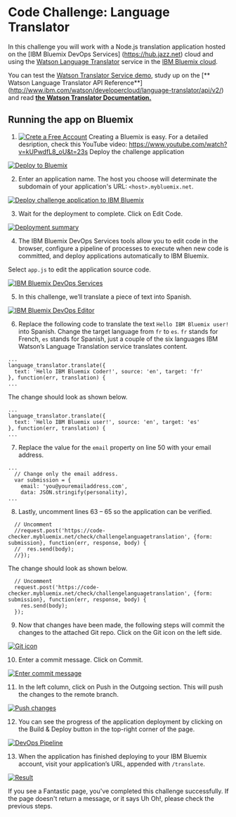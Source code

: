 # Code Challenge: Language Translator
In this challenge you will work with a Node.js translation application hosted on the [IBM Bluemix DevOps Services] (https://hub.jazz.net) cloud and using the [Watson Language Translator](https://www.ibm.com/watson/developercloud/language-translator.html) service in the [IBM Bluemix cloud](https://bluemix.net/). 

You can test the [Watson Translator Service demo](https://language-translator-demo.mybluemix.net/), study up on the [** Watson Language Translator API Reference**] (http://www.ibm.com/watson/developercloud/language-translator/api/v2/) and read [**the Watson Translator Documentation.**](http://www.ibm.com/watson/developercloud/doc/language-translator/) 

## Running the app on Bluemix
1. [![Crete a Free Account](./img/createaccount.png)](./img/createaccount.png)
Creating a Bluemix is easy. For a detailed desription, check this YouTube video: https://www.youtube.com/watch?v=kUPwdfL8_oU&t=23s 
Deploy the challenge application

 [![Deploy to Bluemix](https://bluemix.net/deploy/button.png)](https://bluemix.net/deploy?repository=https://github.com/bluemix-code-challenge/challenge-languagetranslation.git)

2. Enter an application name. The host you choose will determinate the subdomain of your application's URL: `<host>.mybluemix.net`.

  [![Deploy challenge application to IBM Bluemix](./img/deploy.png)](./img/deploy.png)

3. Wait for the deployment to complete. Click on Edit Code.

  [![Deployment summary](./img/deploymentsummary.png)](./img/deploymentsummary.png)

4. The IBM Bluemix DevOps Services tools allow you to edit code in the browser, configure a pipeline of processes to execute when new code is committed, and deploy applications automatically to IBM Bluemix.

  Select `app.js` to edit the application source code.

  [![IBM Bluemix DevOps Services](./img/devops.png)](./img/devops.png)

5. In this challenge, we’ll translate a piece of text into Spanish.

  [![IBM Bluemix DevOps Editor](./img/editor.png)](./img/editor.png)

6. Replace the following code to translate the text `Hello IBM Bluemix user!` into Spanish. Change the target language from `fr` to `es`. `fr` stands for French, `es` stands for Spanish, just a couple of the six languages IBM Watson’s Language Translation service translates content.

  ```
  ...
  language_translator.translate({
    text: 'Hello IBM Bluemix Coder!', source: 'en', target: 'fr'
  }, function(err, translation) {
  ...
  ```

  The change should look as shown below.

  ```
  ...
  language_translator.translate({
    text: 'Hello IBM Bluemix user!', source: 'en', target: 'es'
  }, function(err, translation) {
  ...
  ```


7. Replace the value for the `email` property on line 50 with your email address.
  ```
  ...
    // Change only the email address.
    var submission = {
      email: 'you@youremailaddress.com',
      data: JSON.stringify(personality),
  ...
  ```

8. Lastly, uncomment lines 63 – 65 so the application can be verified.

  ```
    // Uncomment
    //request.post('https://code-checker.mybluemix.net/check/challengelanguagetranslation', {form: submission}, function(err, response, body) {
    //  res.send(body);
    //});
  ```

  The change should look as shown below.

  ```
    // Uncomment
    request.post('https://code-checker.mybluemix.net/check/challengelanguagetranslation', {form: submission}, function(err, response, body) {
      res.send(body);
    });
  ```

9. Now that changes have been made, the following steps will commit the changes to the attached Git repo. Click on the Git icon on the left side.

  [![Git icon](./img/giticon.png)](./img/giticon.png)

10. Enter a commit message. Click on Commit.

  [![Enter commit message](./img/commit.png)](./img/commit.png)

11. In the left column, click on Push in the Outgoing section. This will push the changes to the remote branch.

  [![Push changes](./img/push.png)](./img/push.png)

12. You can see the progress of the application deployment by clicking on the Build & Deploy button in the top-right corner of the page.

  [![DevOps Pipeline](./img/pipeline.png)](./img/pipeline.png)

13. When the application has finished deploying to your IBM Bluemix account, visit your application’s URL, appended with `/translate`.

  [![Result](./img/result.png)](./img/result.png)

  If you see a Fantastic page, you've completed this challenge successfully. If the page doesn't return a message, or it says Uh Oh!, please check the previous steps.
